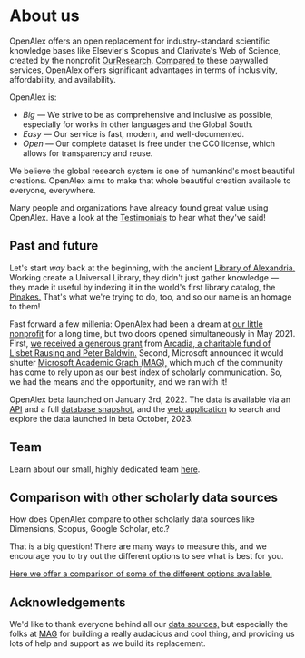 # About us

OpenAlex offers an open replacement for industry-standard scientific knowledge bases like Elsevier's Scopus and Clarivate's Web of Science, created by the nonprofit [OurResearch](../README.md#who-are-we). [Compared to](https://openalex.org/about#comparison) these paywalled services, OpenAlex offers significant advantages in terms of inclusivity, affordability, and availability.

OpenAlex is:

* _Big —_ We strive to be as comprehensive and inclusive as possible, especially for works in other languages and the Global South.
* _Easy —_ Our service is fast, modern, and well-documented.
* _Open —_ Our complete dataset is free under the CC0 license, which allows for transparency and reuse.

We believe the global research system is one of humankind's most beautiful creations. OpenAlex aims to make that whole beautiful creation available to everyone, everywhere.

Many people and organizations have already found great value using OpenAlex. Have a look at the [Testimonials](https://openalex.org/testimonials) to hear what they've said!

## Past and future

Let's start _way_ back at the beginning, with the ancient [Library of Alexandria.](https://en.wikipedia.org/wiki/Library\_of\_Alexandria) Working create a Universal Library, they didn't just gather knowledge — they made it useful by indexing it in the world's first library catalog, the [Pinakes.](https://en.wikipedia.org/wiki/Pinakes) That's what we're trying to do, too, and so our name is an homage to them!

Fast forward a few millenia: OpenAlex had been a dream at [our little nonprofit](https://ourresearch.org) for a long time, but two doors opened simultaneously in May 2021. First, [we received a generous grant](https://blog.ourresearch.org/arcadia-2021-grant/) from [Arcadia, a charitable fund of Lisbet Rausing and Peter Baldwin.](https://www.arcadiafund.org.uk/) Second, Microsoft announced it would shutter [Microsoft Academic Graph (MAG),](https://www.microsoft.com/en-us/research/project/microsoft-academic-graph/) which much of the community has come to rely upon as our best index of scholarly communication. So, we had the means and the opportunity, and we ran with it!

OpenAlex beta launched on January 3rd, 2022. The data is available via an [API](https://docs.openalex.org/) and a full [database snapshot](https://docs.openalex.org/download-all-data/openalex-snapshot), and the [web application](https://openalex.org) to search and explore the data launched in beta October, 2023.

## Team

Learn about our small, highly dedicated team [here](http://ourresearch.org/team).

## Comparison with other scholarly data sources

How does OpenAlex compare to other scholarly data sources like Dimensions, Scopus, Google Scholar, etc.?

That is a big question! There are many ways to measure this, and we encourage you to try out the different options to see what is best for you.

[Here we offer a comparison of some of the different options available.](https://openalex.org/about#comparison)

## Acknowledgements

We'd like to thank everyone behind all our [data sources,](https://openalex.org/about#sources) but especially the folks at [MAG](https://aka.ms/msracad) for building a really audacious and cool thing, and providing us lots of help and support as we build its replacement.
